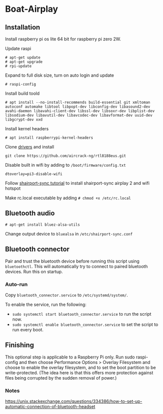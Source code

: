 # Boat-Airplay


## Installation
Install raspberry pi os lite 64 bit for raspberry pi zero 2W.

Update raspi

```
# apt-get update
# apt-get upgrade
# rpi-update
```

Expand to full disk size, turn on auto login and update
```
# raspi-config
```

Install build toold

```
# apt install --no-install-recommends build-essential git xmltoman autoconf automake libtool libpopt-dev libconfig-dev libasound2-dev avahi-daemon libavahi-client-dev libssl-dev libsoxr-dev libplist-dev libsodium-dev libavutil-dev libavcodec-dev libavformat-dev uuid-dev libgcrypt-dev xxd
```

Install kernel headers
```
# apt install raspberrypi-kernel-headers
```

Clone [drivers](https://github.com/aircrack-ng/rtl8188eus?tab=readme-ov-file) and install
```
git clone https://github.com/aircrack-ng/rtl8188eus.git
```

Disable built in wifi by adding to ``/boot/firmware/config.txt``
```
dtoverlay=pi3-disable-wifi
```

Follow [shairport-sync tutorial](https://github.com/mikebrady/shairport-sync/blob/master/CAR%20INSTALL.md) to install shairport-sync airplay 2 and wifi hotspot

Make rc.local executable by adding ``# chmod +x /etc/rc.local``

## Bluetooth audio
```
# apt-get install bluez-alsa-utils
```

Change output device to ``bluealsa`` in ``/etc/shairport-sync.conf``

## Bluetooth connector
Pair and trust the bluetooth device before running this script using ``bluetoothctl``.
This will automatically try to connect to paired bluetooth devices.
Run this on startup.

### Auto-run
Copy `bluetooth_connector.service` to `/etc/systemd/system/`.

To enable the service, run the following: 

* `sudo systemctl start bluetooth_connector.service` to run the script now.
* `sudo systemctl enable bluetooth_connector.service` to set the script to run every boot.

## Finishing
This optional step is applicable to a Raspberry Pi only. Run sudo raspi-config and then choose Performance Options > Overlay Filesystem and choose to enable the overlay filesystem, and to set the boot partition to be write-protected. (The idea here is that this offers more protection against files being corrupted by the sudden removal of power.)

### Notes
https://unix.stackexchange.com/questions/334386/how-to-set-up-automatic-connection-of-bluetooth-headset
